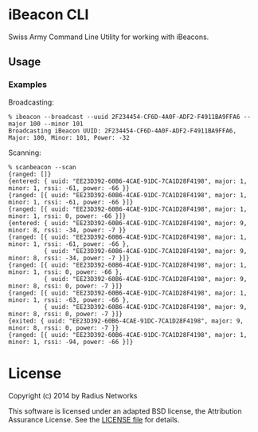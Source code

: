 # iBeacon CLI

Swiss Army Command Line Utility for working with iBeacons.

## Usage



### Examples

Broadcasting:

```
% ibeacon --broadcast --uuid 2F234454-CF6D-4A0F-ADF2-F4911BA9FFA6 --major 100 --minor 101
Broadcasting iBeacon UUID: 2F234454-CF6D-4A0F-ADF2-F4911BA9FFA6, Major: 100, Minor: 101, Power: -32
```

Scanning:

```
% scanbeacon --scan
{ranged: []}
{entered: { uuid: "EE23D392-60B6-4CAE-91DC-7CA1D28F4198", major: 1, minor: 1, rssi: -61, power: -66 }}
{ranged: [{ uuid: "EE23D392-60B6-4CAE-91DC-7CA1D28F4198", major: 1, minor: 1, rssi: -61, power: -66 }]}
{ranged: [{ uuid: "EE23D392-60B6-4CAE-91DC-7CA1D28F4198", major: 1, minor: 1, rssi: 0, power: -66 }]}
{entered: { uuid: "EE23D392-60B6-4CAE-91DC-7CA1D28F4198", major: 9, minor: 8, rssi: -34, power: -7 }}
{ranged: [{ uuid: "EE23D392-60B6-4CAE-91DC-7CA1D28F4198", major: 1, minor: 1, rssi: -61, power: -66 },
          { uuid: "EE23D392-60B6-4CAE-91DC-7CA1D28F4198", major: 9, minor: 8, rssi: -34, power: -7 }]}
{ranged: [{ uuid: "EE23D392-60B6-4CAE-91DC-7CA1D28F4198", major: 1, minor: 1, rssi: 0, power: -66 },
          { uuid: "EE23D392-60B6-4CAE-91DC-7CA1D28F4198", major: 9, minor: 8, rssi: 0, power: -7 }]}
{ranged: [{ uuid: "EE23D392-60B6-4CAE-91DC-7CA1D28F4198", major: 1, minor: 1, rssi: -63, power: -66 },
          { uuid: "EE23D392-60B6-4CAE-91DC-7CA1D28F4198", major: 9, minor: 8, rssi: 0, power: -7 }]}
{exited: { uuid: "EE23D392-60B6-4CAE-91DC-7CA1D28F4198", major: 9, minor: 8, rssi: 0, power: -7 }}
{ranged: [{ uuid: "EE23D392-60B6-4CAE-91DC-7CA1D28F4198", major: 1, minor: 1, rssi: -94, power: -66 }]}
```

# License

Copyright (c) 2014 by Radius Networks

This software is licensed under an adapted BSD license, the Attribution Assurance License.  See the [LICENSE file](LICENSE) for details.
